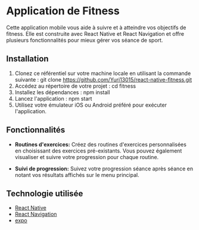 # Application de Fitness

Cette application mobile vous aide à suivre et à atteindre vos objectifs de fitness. Elle est construite avec React Native et React Navigation et offre plusieurs fonctionnalités pour mieux gérer vos séance de sport.

## Installation

1. Clonez ce référentiel sur votre machine locale en utilisant la commande suivante :
git clone  https://github.com/Yuri13015/react-native-fitness.git
2. Accédez au répertoire de votre projet :
cd fitness
3. Installez les dépendances :
npm install
4. Lancez l'application :
npm start
5. Utilisez votre émulateur iOS ou Android préféré pour exécuter l'application.

## Fonctionnalités

- **Routines d'exercices:** Créez des routines d'exercices personnalisées en choisissant des exercices pré-existants. Vous pouvez également visualiser et suivre votre progression pour chaque routine.

- **Suivi de progression:** Suivez votre progression séance après séance en notant vos résultats affichés sur le menu principal.

## Technologie utilisée

- [React Native](https://reactnative.dev/)
- [React Navigation](https://reactnavigation.org/)
- [expo](https://expo.dev/)

